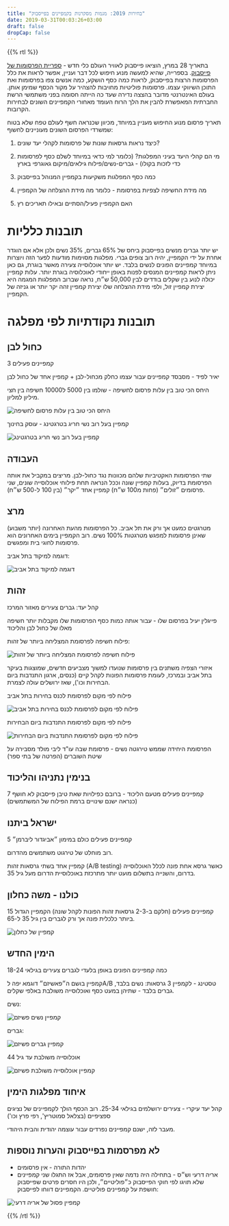 ```yaml
---
title: "בחירות 2019: מגמות מסקרנות בקמפיינים בפייסבוק"
date: 2019-03-31T00:03:26+03:00
draft: false
dropCap: false
---
```


{{% rtl %}}

בתאריך 28 במרץ, הוציאו פייסבוק לאוויר העולם כלי חדש - [ספריית הפרסומות של פייסבוק](https://www.facebook.com/ads/library/). בספרייה, שהיא למעשה מנוע חיפוש לכל דבר ועניין, אפשר לראות את כלל הפרסומות הרצות בפייסבוק, לראות כמה כסף הושקע, כמה אנשים צפו בפרסומות ואת התוכן השיווקי עצמו. פרסומות פוליטיות מחויבות להצהיר על מקור הכסף שמימן אותן.
בעולם האינטרנטי מדובר בהצצה נדירה שעד כה הייתה חסומה בפני משתמשי הרשת החברתית המאפשרת להבין את הלך הרוח העומד מאחורי הקמפיינים השונים לבחירות הקרובות.

תאריך פרסום מנוע החיפוש מעניין במיוחד, מכיוון שכנראה חשף לעולם טפח שלא בטוח שמשרדי הפרסום השונים מעוניינים לחשוף:

1. כיצד נראות גרסאות שונות של פרסומות לקהלי יעד שונים?

2. מי הם קהלי היעד בעיני המפלגות? (כלומר למי כדאי במיוחד לשלם כסף לפרסומות כדי לזכות בקולו) - גברים-נשים/פילוח גילאים/מיקום גאוגרפי בארץ

3. כמה כסף המפלגות משקיעות בקמפיין המנוהל בפייסבוק

4. מה מידת החשיפה לצפיות בפרסומת - כלומר מה מידת ההצלחה של הקמפיין

5. האם הקמפיין פעיל/הסתיים ובאילו תאריכים רץ


# תובנות כלליות

יש יותר גברים מנשים בפייסבוק ביחס של 65% גברים, 35% נשים ולכן אלא אם הוגדר אחרת על ידי הקמפיין, יהיה רוב צופים גברי. מפלגות מסוימות מודעות לפער הזה ויוצרות במיוחד קמפיינים הפונים לנשים בלבד.
יש יותר אוכלוסייה צעירה מאשר בוגרת, גם כאן ניתן לראות קמפיינים המנסים לפנות באופן ייחודי לאוכלוסיה בוגרת יותר.
עלות קמפיין יכולה לנוע  בין שקלים בודדים לבין 50,000 ש״ח, נראה שברוב המפלגות המגמה היא יצירת קמפיין זול, ולפי מידת ההצלחה שלו יצירת קמפיין זהה יקר יותר או גניזה של הקמפיין.

# תובנות נקודתיות לפי מפלגה

## כחול לבן

3 קמפיינים פעילים

יאיר לפיד - מסבסד קמפיינים עבור עצמו כחלק מכחול-לבן + קמפיין אחד של כחול לבן

היחס הכי טוב בין עלות פרסום לחשיפה - שולמו בין 5000 ל10000 חשיפה בין חצי מיליון למליון.

![היחס הכי טוב בין עלות פרסום לחשיפה](/img/image3.png)

קמפיין בעל רוב נשי חריג בטרגטינג - עוסק בחינוך

![קמפיין בעל רוב נשי חריג בטרגטינג](/img/image9.png)

## העבודה

שתי הפרסומות האקטיביות שלהם מכוונות נגד כחול-לבן.
מריצים במקביל את אותה הפרסומת בדיוק, בעלות קמפיין שונה וככל הנראה תחת פילוחי אוכלוסייה שונים, שני פרסומים ״זולים״ (פחות מ100 ש״ח) קמפיין אחד ״יקר״ (בין 100 ל-500 ש״ח).

## מרצ

מטרגטים כמעט אך ורק את תל אביב. כל הפרסומות מהעת האחרונה (יותר משבוע) שאינן פרסומות למפגש מטרגטות 100% נשים.
רוב הקמפיין בימים האחרונים הוא פרסומות לחוגי בית ומפגשים.

דוגמה למיקוד בתל אביב:

![דוגמה למיקוד בתל אביב](/img/image5.png)

## זהות

קהל יעד: גברים צעירים מאזור המרכז

פייגלין יעיל בפרסום שלו - עבור אותה כמות כסף הפרסומות שלו מקבלות יותר חשיפה מאלו של כחול לבן והליכוד

פילוח חשיפה לפרסומת המצליחה ביותר של זהות:

![פילוח חשיפה לפרסומת המצליחה ביותר של זהות](/img/image1.png)

איזורי הצפיה משתנים בין פרסומות שנועדו למשוך מצביעים חדשים, שמוצגות בעיקר בתל אביב ובמרכז, לעומת פרסומות הפונות לקהל קיים (כנסים, ארגון התנדבות ביום הבחירות וכו'), שאז ירושלים עולה לצמרת.

פילוח לפי מקום לפרסומת לכנס בחירות בתל אביב

![פילוח לפי מקום לפרסומת לכנס בחירות בתל אביב](/img/image8.png)

פילוח לפי מקום לפרסומת התנדבות ביום הבחירות

![פילוח לפי מקום לפרסומת התנדבות ביום הבחירות](/img/image4.png)

הפרסומת היחידה שממש טירגטה נשים - פרסומת שבה עו"ד ליבי מולד מסבירה על שיטת השוברים (הפרטה של בתי ספר)

## בנימין נתניהו והליכוד

7 קמפיינים פעילים מטעם הליכוד - ברובם כפילויות שאת טיבן פייסבוק לא חושף (כנראה ישנם שינויים ברמת הפילוח של המשתמשים)

## ישראל ביתנו

5 קמפיינים פעילים כולם במימון ״אביגדור ליברמן״

רוב מוחלט של טירגוט משתמשים מהדרום.

קמפיין אחד בשתי גרסאות זהות (A/B testing) כאשר גרסא אחת פונה לכלל האוכלוסייה בדרום, והשנייה בתשלום מועט יותר מתרכזת באוכלוסיית הדרום מעל גיל 35.

## כולנו - משה כחלון

15 קמפיינים פעילים (חלקם ב-2-3 גרסאות זהות הפונות לקהל שונה)
הקמפיין הגדול ביותר כלכלית פונה אך ורק לגברים בין גיל 35 ל-65.

![קמפיין של כחלון](/img/image_kahlon.png)

## הימין החדש

כמה קמפיינים הפונים באופן בלעדי לגברים צעירים בגילאי 18-24

קמפיין בושם ה״פאשיזם״ דוגמא יפה לA/B טסטינג - לקמפיין 3 גרסאות: נשים בלבד, גברים בלבד - שתיהן במעט כסף ואוכלוסייה משולבת באלפי שקלים.

נשים:

![קמפיין נשים פשיזם](/img/image_ayelet_women.png)

גברים:

![קמפיין גברים פשיזם](/img/image_ayelet_women.png)

אוכלוסייה משולבת עד גיל 44

![קמפיין אוכלוסייה משולבת פשיזם](/img/image_ayelet_young.png)

## איחוד מפלגות הימין

קהל יעד עיקרי - צעירים ירושלמים בגילאי 25-34. רוב הכסף הולך לקמפיינים של נציגים ספציפיים (בצלאל סמוטריץ', רפי פרץ וכו')

מעבר לזה, ישנם קמפיינים נפרדים עבור עוצמה יהודית והבית היהודי.

## לא מפרסמות בפייסבוק והערות נוספות

* יהדות התורה - אין פרסומים
* אריה דרעי וש״ס - בתחילה היה נדמה שאין פרסומים, אבל אז התגלו שני קמפיינים שלא תויגו לפי חוקי הפייסבוק כ״פוליטיים״, ולכן היו חסרים פרטים שפייסבוק חושפת על קמפיינים פוליטיים. הקמפיינים דווחו לפייסבוק:

![קמפיין פסול של אריה דרעי](/img/image_arie_dery.png)

{{% /rtl %}}

